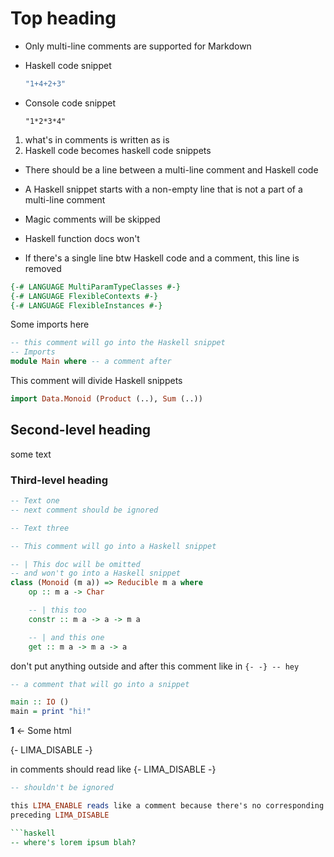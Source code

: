 # Top heading

- Only multi-line comments are supported for Markdown

- Haskell code snippet

    ```haskell
    "1+4+2+3"
    ```

- Console code snippet

    ```console
    "1*2*3*4"
    ```

1. what's in comments is written as is
2. Haskell code becomes haskell code snippets

- There should be a line between a multi-line comment and Haskell code

- A Haskell snippet starts with a non-empty line that is not a part of a multi-line comment

- Magic comments will be skipped

- Haskell function docs won't

- If there's a single line btw Haskell code and a comment, this line is removed

```haskell
{-# LANGUAGE MultiParamTypeClasses #-}
{-# LANGUAGE FlexibleContexts #-}
{-# LANGUAGE FlexibleInstances #-}
```

Some imports here

```haskell
-- this comment will go into the Haskell snippet
-- Imports
module Main where -- a comment after
```

This comment will divide Haskell snippets

```haskell
import Data.Monoid (Product (..), Sum (..))
```

## Second-level heading

some text

### Third-level heading

```haskell
-- Text one
-- next comment should be ignored
```

```haskell
-- Text three

-- This comment will go into a Haskell snippet

-- | This doc will be omitted
-- and won't go into a Haskell snippet
class (Monoid (m a)) => Reducible m a where
    op :: m a -> Char

    -- | this too
    constr :: m a -> a -> m a

    -- | and this one
    get :: m a -> m a -> a
```

don't put anything outside and after this comment like in `{- -} -- hey`

```haskell
-- a comment that will go into a snippet

main :: IO ()
main = print "hi!"
```

<b name="fn_laws">1</b> <- Some html

{- LIMA_DISABLE -}

in comments should read like {- LIMA_DISABLE -}

```haskell
-- shouldn't be ignored

this LIMA_ENABLE reads like a comment because there's no corresponding
preceding LIMA_DISABLE

```haskell
-- where's lorem ipsum blah?
```
